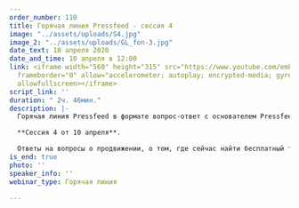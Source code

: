```yaml
---
order_number: 110
title: Горячая линия Pressfeed - сессия 4
image: "../assets/uploads/S4.jpg"
image_2: "../assets/uploads/GL_fon-3.jpg"
date_text: 10 апреля 2020
date_and_time: 10 апреля в 12:00
link: <iframe width="560" height="315" src="https://www.youtube.com/embed/y28gYNL8igc"
  frameborder="0" allow="accelerometer; autoplay; encrypted-media; gyroscope; picture-in-picture"
  allowfullscreen></iframe>
script_link: ''
duration: " 2ч. 46мин."
description: |-
  Горячая линия Pressfeed в формате вопрос-ответ с основателем Pressfeed Константином Бочарским.

  **Сессия 4 от 10 апреля**.

  Ответы на вопросы о продвижении, о том, где сейчас найти бесплатный трафик, как убедить руководство использовать современные инструменты продвижения, что делать и как продвигаться в кризисные моменты и многие другие вопросы. Сейчас самое время начать использовать нестандартные бюджетные возможности для привлечения клиентов и публикации в СМИ - это один из немногих бесплатных инструментов продвижения бизнеса, который еще остался.
is_end: true
photo: ''
speaker_info: ''
webinar_type: Горячая линия

---
```

